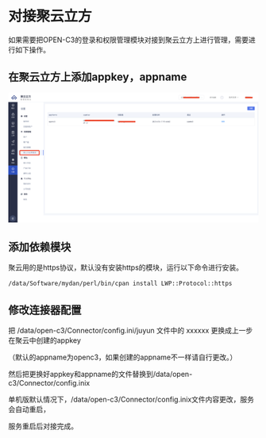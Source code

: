 # 对接聚云立方

如果需要把OPEN-C3的登录和权限管理模块对接到聚云立方上进行管理，需要进行如下操作。

## 在聚云立方上添加appkey，appname

![聚云第三方应用管理](/聚云连接器/images/聚云第三方应用管理.png)

## 添加依赖模块

聚云用的是https协议，默认没有安装https的模块，运行以下命令进行安装。
```
/data/Software/mydan/perl/bin/cpan install LWP::Protocol::https
```
## 修改连接器配置

把 /data/open-c3/Connector/config.ini/juyun 文件中的 xxxxxx 更换成上一步在聚云中创建的appkey

（默认的appname为openc3，如果创建的appname不一样请自行更改。）

然后把更换好appkey和appname的文件替换到/data/open-c3/Connector/config.inix

单机版默认情况下，/data/open-c3/Connector/config.inix文件内容更改，服务会自动重启，

服务重启后对接完成。
